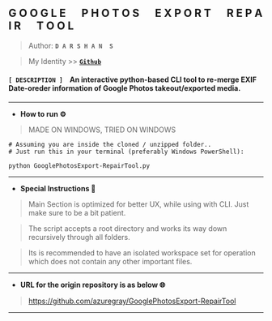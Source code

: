 ## **G O O G L E &emsp; P H O T O S &emsp; E X P O R T &emsp; R E P A I R &emsp; T O O L**

> Author: **`D A R S H A N  S`**

> My Identity >>  [**`Github`**](https://github.com/azuregray/)

#### **``[ DESCRIPTION ]``** &ensp; An interactive python-based CLI tool to re-merge EXIF Date-oreder information of Google Photos takeout/exported media.
---
- **How to run ⚙️**

> MADE ON WINDOWS, TRIED ON WINDOWS

```
# Assuming you are inside the cloned / unzipped folder..
# Just run this in your terminal (preferably Windows PowerShell):

python GooglePhotosExport-RepairTool.py

```
---
- **Special Instructions 🔰**
> Main Section is optimized for better UX, while using with CLI. Just make sure to be a bit patient.

> The script accepts a root directory and works its way down recursively through all folders.

> Its is recommended to have an isolated workspace set for operation which does not contain any other important files.

---

- **URL for the origin repository is as below 🌐**

> https://github.com/azuregray/GooglePhotosExport-RepairTool

---
